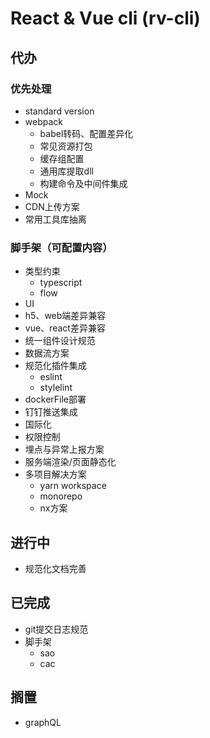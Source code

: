 # React & Vue cli (rv-cli)
## 代办
### 优先处理
- standard version
- webpack
  - babel转码、配置差异化
  - 常见资源打包
  - 缓存组配置
  - 通用库提取dll
  - 构建命令及中间件集成
- Mock
- CDN上传方案
- 常用工具库抽离

### 脚手架（可配置内容）
- 类型约束
  - typescript
  - flow
- UI
- h5、web端差异兼容
- vue、react差异兼容
- 统一组件设计规范
- 数据流方案
- 规范化插件集成
  - eslint
  - stylelint
- dockerFile部署
- 钉钉推送集成
- 国际化
- 权限控制
- 埋点与异常上报方案
- 服务端渲染/页面静态化
- 多项目解决方案
  - yarn workspace
  - monorepo
  - nx方案

## 进行中
- 规范化文档完善

## 已完成
- git提交日志规范
- 脚手架
  - sao
  - cac

## 搁置
- graphQL

